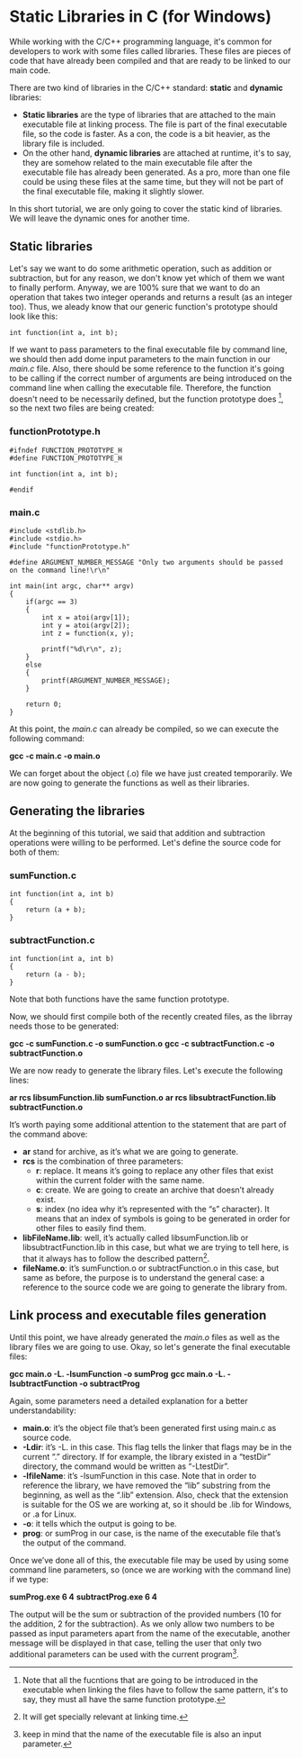 # Static Libraries in C (for Windows)

While working with the C/C++ programming language, it's common for developers to work with some files called libraries.
These files are pieces of code that have already been compiled and that are ready to be linked to our main code.

There are two kind of libraries in the C/C++ standard: **static** and **dynamic** libraries:
- **Static libraries** are the type of libraries that are attached to the main executable file at linking process. The file is part of the final executable file, so
the code is faster. As a con, the code is a bit heavier, as the library file is included.
- On the other hand, **dynamic libraries** are attached at runtime, it's to say, they are somehow related to the main executable file after the executable file has already been generated. As a pro, more than one file could be using these files at the same time, but they will not be part of the final executable file, making it
slightly slower.

In this short tutorial, we are only going to cover the static kind of libraries. We will leave the dynamic ones for another time.

## Static libraries

Let's say we want to do some arithmetic operation, such as addition or subtraction, but for any reason, we don't know yet which of them we want to finally perform.
Anyway, we are 100% sure that we want to do an operation that takes two integer operands and returns a result (as an integer too). Thus, we aleady know that our
generic function's prototype should look like this:

`
int function(int a, int b);
`

If we want to pass parameters to the final executable file by command line, we should then add dome input parameters to the main function in our *main.c* file.
Also, there should be some reference to the function it's going to be calling if the correct number of arguments are being introduced on the command line when
calling the executable file. Therefore, the function doesn't need to be necessarily defined, but the function prototype does [^1], so the next two files are being created:

[^1]: Note that all the fucntions that are going to be introduced in the executable when linking the files have to follow the same pattern, it's to say, they must all have the same function prototype.

### functionPrototype.h

```
#ifndef FUNCTION_PROTOTYPE_H
#define FUNCTION_PROTOTYPE_H

int function(int a, int b);

#endif
```

### main.c

```
#include <stdlib.h>
#include <stdio.h>
#include "functionPrototype.h"

#define ARGUMENT_NUMBER_MESSAGE "Only two arguments should be passed on the command line!\r\n"

int main(int argc, char** argv)
{
    if(argc == 3)
    {
        int x = atoi(argv[1]);
        int y = atoi(argv[2]);
        int z = function(x, y);

        printf("%d\r\n", z);
    }
    else
    {
        printf(ARGUMENT_NUMBER_MESSAGE);
    }

    return 0;
}
```

At this point, the *main.c* can already be compiled, so we can execute the following command:

**gcc -c main.c -o main.o**

We can forget about the object (.o) file we have just created temporarily. We are now going to generate the functions as well as their libraries.

## Generating the libraries

At the beginning of this tutorial, we said that addition and subtraction operations were willing to be performed. Let's define the source code for both of them:

### sumFunction.c

```
int function(int a, int b)
{
    return (a + b);
}
```

### subtractFunction.c

```
int function(int a, int b)
{
    return (a - b);
}
```

Note that both functions have the same function prototype.

Now, we should first compile both of the recently created files, as the librray needs those to be generated:

**gcc -c sumFunction.c -o sumFunction.o**
**gcc -c subtractFunction.c -o subtractFunction.o**

We are now ready to generate the library files. Let's execute the following lines:

**ar rcs libsumFunction.lib sumFunction.o**
**ar rcs libsubtractFunction.lib subtractFunction.o**

It’s worth paying some additional attention to the statement that are part of the command above:
- **ar** stand for archive, as it’s what we are going to generate.
- **rcs** is the combination of three parameters:
  - **r**: replace. It means it’s going to replace any other files that exist within the current folder with the same name.
  - **c**: create. We are going to create an archive that doesn’t already exist.
  - **s**: index (no idea why it’s represented with the “s” character). It means that an index of symbols is going to be generated in order for other files to easily find them.
- **libFileName.lib**: well, it’s actually called libsumFunction.lib or libsubtractFunction.lib in this case, but what we are trying to tell here, is that it always has to follow the described pattern[^2].
- **fileName.o**: it’s sumFunction.o or subtractFunction.o in this case, but same as before, the purpose is to understand the general case: a reference to the source code we are going to generate the library from.

[^2]: It will get specially relevant at linking time.

## Link process and executable files generation

Until this point, we have already generated the *main.o* files as well as the library files we are going to use. Okay, so let's generate the final executable files:

**gcc main.o -L. -lsumFunction -o sumProg**
**gcc main.o -L. -lsubtractFunction -o subtractProg**

Again, some parameters need a detailed explanation for a better understandability:
- **main.o**: it’s the object file that’s been generated first using main.c as source code.
- **-Ldir**: it’s -L. in this case. This flag tells the linker that flags may be in the current “.” directory. If for example, the library existed in a “testDir” directory, the command would be written as “-LtestDir”.
- **-lfileName**: it’s -lsumFunction in this case. Note that in order to reference the library, we have removed the “lib” substring from the beginning, as well as the “.lib” extension. Also, check that the extension is suitable for the OS we are working at, so it should be .lib for Windows, or .a for Linux.
- **-o**: it tells which the output is going to be.
- **prog**: or sumProg in our case, is the name of the executable file that’s the output of the command.

Once we’ve done all of this, the executable file may be used by using some command line parameters, so (once we are working with the command line) if we type:

**sumProg.exe 6 4**
**subtractProg.exe 6 4**

The output will be the sum or subtraction of the provided numbers (10 for the addition, 2 for the subtraction). As we only allow two numbers to be passed as input parameters apart from the name of the executable, another message will be displayed in that case, telling the user that only two additional parameters can be used with the current program[^3].
[^3]: keep in mind that the name of the executable file is also an input parameter.
